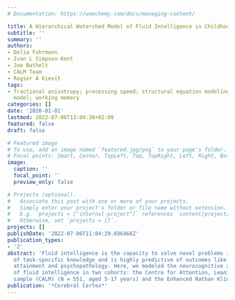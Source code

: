```yaml
---
# Documentation: https://wowchemy.com/docs/managing-content/

title: A Hierarchical Watershed Model of Fluid Intelligence in Childhood and Adolescence
subtitle: ''
summary: ''
authors:
- Delia Fuhrmann
- Ivan L Simpson-Kent
- Joe Bathelt
- CALM Team
- Rogier A Kievit
tags:
- fractional anisotropy; processing speed; structural equation modeling; watershed
  model; working memory
categories: []
date: '2020-01-01'
lastmod: 2022-07-06T13:04:30+02:00
featured: false
draft: false

# Featured image
# To use, add an image named `featured.jpg/png` to your page's folder.
# Focal points: Smart, Center, TopLeft, Top, TopRight, Left, Right, BottomLeft, Bottom, BottomRight.
image:
  caption: ''
  focal_point: ''
  preview_only: false

# Projects (optional).
#   Associate this post with one or more of your projects.
#   Simply enter your project's folder or file name without extension.
#   E.g. `projects = ["internal-project"]` references `content/project/deep-learning/index.md`.
#   Otherwise, set `projects = []`.
projects: []
publishDate: '2022-07-06T11:04:29.696468Z'
publication_types:
- '2'
abstract: 'Fluid intelligence is the capacity to solve novel problems in the absence
  of task-specific knowledge and is highly predictive of outcomes like educational
  attainment and psychopathology. Here, we modeled the neurocognitive architecture
  of fluid intelligence in two cohorts: the Centre for Attention, Leaning and Memory
  sample (CALM) (N = 551, aged 5-17 years) and the Enhanced Nathan Kline Institute-Rockland Sample (NKI-RS) (N = 335, aged 6-17 years). We used multivariate structural equation modeling to test a preregistered watershed model of fluid intelligence. This model predicts that white matter contributes to intermediate cognitive phenotypes, like working memory and processing speed, which, in turn, contribute to fluid intelligence. We found that this model performed well for both samples and explained large amounts of variance in fluid intelligence (R2CALM = 51.2%, R2NKI-RS = 78.3%). The relationship between cognitive abilities and white matter differed with age, showing a dip in strength around ages 7-12 years. This age effect may reflect a reorganization of the neurocognitive architecture around pre- and early puberty. Overall, these findings highlight that intelligence is part of a complex hierarchical system of partially independent effects.'
publication: '*Cerebral Cortex*'
---
```

